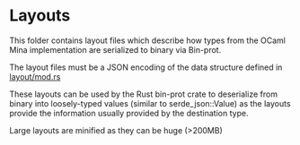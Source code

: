 # Layouts

This folder contains layout files which describe how types from the OCaml Mina implementation are serialized to binary via Bin-prot.

The layout files must be a JSON encoding of the data structure defined in [layout/mod.rs](../bin-prot/src/value/layout/mod.rs)

These layouts can be used by the Rust bin-prot crate to deserialize from binary into loosely-typed values (similar to serde_json::Value) as the layouts provide the information usually provided by the destination type.

Large layouts are minified as they can be huge (>200MB)
